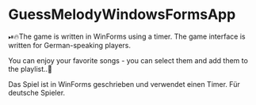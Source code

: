 # GuessMelodyWindowsFormsApp

⏯🔥The game is written in WinForms using a timer.
The game interface is written for German-speaking players. 

You can enjoy your favorite songs - you can select them and add them to the playlist..🎼


Das Spiel ist in WinForms geschrieben und verwendet einen Timer. Für deutsche Spieler.

